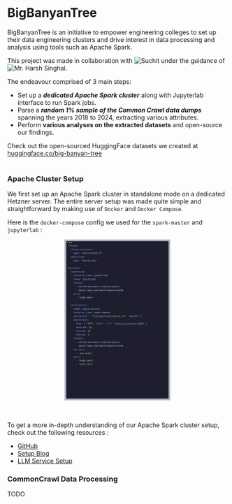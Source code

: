# BigBanyanTree
BigBanyanTree is an initiative to empower engineering colleges to set up their data engineering clusters and drive interest in data processing and analysis using tools such as Apache Spark.

This project was made in collaboration with ![Suchit](https://www.linkedin.com/in/suchitg04/) under the guidance of ![Mr. Harsh Singhal](https://www.linkedin.com/in/harshsinghal/).

The endeavour comprised of 3 main steps:
- Set up a ***dedicated Apache Spark cluster*** along with Jupyterlab interface to run Spark jobs.
- Parse a ***random 1% sample of the Common Crawl data dumps*** spanning the years 2018 to 2024, extracting various attributes.
- Perform **various analyses on the extracted datasets** and open-source our findings. 

Check out the open-sourced HuggingFace datasets we created at [huggingface.co/big-banyan-tree](https://huggingface.co/big-banyan-tree)     
<br>   

### Apache Cluster Setup
We first set up an Apache Spark cluster in standalone mode on a dedicated Hetzner server. The entire server setup was made quite simple and straightforward by making use of `Docker` and `Docker Compose`.

Here is the `docker-compose` config we used for the `spark-master` and `jupyterlab` :   

<p align="center">
  <img alt="docker-compose-configs" src="assets/compose-configs.png" width="48%"> 
</p>

</br>

To get a more in-depth understanding of our Apache Spark cluster setup, check out the following resources :
- [GitHub](https://github.com/GR-Menon/Spark-Bazaar)
- [Setup Blog](https://datascience.fm/zero-to-spark-apache-spark-cluster-setup/)
- [LLM Service Setup](https://datascience.fm/llamafile-an-executable-llm/)

### CommonCrawl Data Processing
TODO

